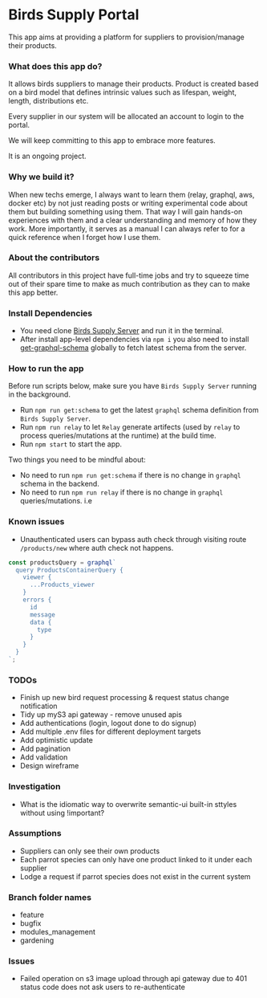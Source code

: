 # Birds Supply Portal

This app aims at providing a platform for suppliers to provision/manage their products.

### What does this app do?
It allows birds suppliers to manage their products. Product is created based on a bird model that defines intrinsic values such as lifespan, weight, length, distributions etc.

Every supplier in our system will be allocated an account to login to the portal.

We will keep committing to this app to embrace more features.

It is an ongoing project.

### Why we build it?
When new techs emerge, I always want to learn them (relay, graphql, aws, docker etc) by not just reading posts or writing experimental code about them but building something using them. That way I will gain hands-on experiences with them and a clear understanding and memory of how they work. More importantly, it serves as a manual I can always refer to for a quick reference when I forget how I use them.

### About the contributors
All contributors in this project have full-time jobs and try to squeeze time out of their spare time to make as much contribution as they can to make this app better.

### Install Dependencies
* You need clone [Birds Supply Server](https://github.com/DavidHe1127/birds-supply-server) and run it in the terminal.
* After install app-level dependencies via `npm i` you also need to install [get-graphql-schema](https://github.com/graphcool/get-graphql-schema) globally to fetch latest schema from the server.

### How to run the app
Before run scripts below, make sure you have `Birds Supply Server` running in the background.
* Run `npm run get:schema` to get the latest `graphql` schema definition from `Birds Supply Server`.
* Run `npm run relay` to let `Relay` generate artifects (used by `relay` to process queries/mutations at the runtime) at the build time.
* Run `npm start` to start the app.

Two things you need to be mindful about:
* No need to run `npm run get:schema` if there is no change in `graphql` schema in the backend.
* No need to run `npm run relay` if there is no change in `graphql` queries/mutations. i.e

### Known issues
* Unauthenticated users can bypass auth check through visiting route `/products/new` where auth check not happens.

```js
const productsQuery = graphql`
  query ProductsContainerQuery {
    viewer {
      ...Products_viewer
    }
    errors {
      id
      message
      data {
        type
      }
    }
  }
`;
```

### TODOs
* Finish up new bird request processing & request status change notification
* Tidy up myS3 api gateway - remove unused apis
* Add authentications (login, logout done to do signup)
* Add multiple .env files for different deployment targets
* Add optimistic update
* Add pagination
* Add validation
* Design wireframe

### Investigation
* What is the idiomatic way to overwrite semantic-ui built-in sttyles without using !important?

### Assumptions
* Suppliers can only see their own products
* Each parrot species can only have one product linked to it under each supplier
* Lodge a request if parrot species does not exist in the current system

### Branch folder names
* feature
* bugfix
* modules_management
* gardening

### Issues
* Failed operation on s3 image upload through api gateway due to 401 status code does not ask users to re-authenticate
